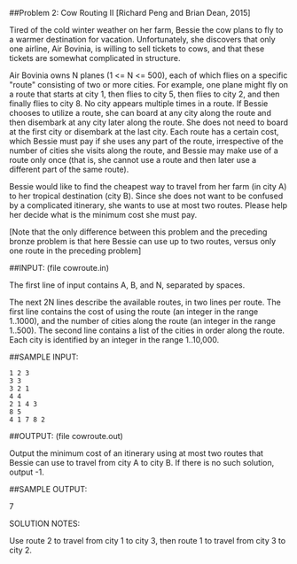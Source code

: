 ##Problem 2: Cow Routing II [Richard Peng and Brian Dean, 2015]

Tired of the cold winter weather on her farm, Bessie the cow plans to
fly to a warmer destination for vacation.  Unfortunately, she
discovers that only one airline, Air Bovinia, is willing to sell
tickets to cows, and that these tickets are somewhat complicated in
structure.

Air Bovinia owns N planes (1 <= N <= 500), each of which flies on a
specific "route" consisting of two or more cities.  For example, one
plane might fly on a route that starts at city 1, then flies to city
5, then flies to city 2, and then finally flies to city 8.  No city
appears multiple times in a route.  If Bessie chooses to utilize a
route, she can board at any city along the route and then disembark at
any city later along the route.  She does not need to board at the
first city or disembark at the last city.  Each route has a certain
cost, which Bessie must pay if she uses any part of the route,
irrespective of the number of cities she visits along the route, and
Bessie may make use of a route only once (that is, she cannot use a
route and then later use a different part of the same route).

Bessie would like to find the cheapest way to travel from her farm
(in city A) to her tropical destination (city B). Since she does not
want to be confused by a complicated itinerary, she wants to use at
most two routes.  Please help her decide what is the minimum cost she
must pay.

[Note that the only difference between this problem and the preceding
bronze problem is that here Bessie can use up to two routes, versus
only one route in the preceding problem]

##INPUT: (file cowroute.in)

The first line of input contains A, B, and N, separated by spaces.

The next 2N lines describe the available routes, in two lines per
route. The first line contains the cost of using the route (an integer
in the range 1..1000), and the number of cities along the route (an
integer in the range 1..500).  The second line contains a list of the
cities in order along the route.  Each city is identified by an
integer in the range 1..10,000.

##SAMPLE INPUT:
```
1 2 3
3 3
3 2 1
4 4
2 1 4 3
8 5
4 1 7 8 2
```

##OUTPUT: (file cowroute.out)

Output the minimum cost of an itinerary using at most two routes that
Bessie can use to travel from city A to city B.  If there is no such
solution, output -1.

##SAMPLE OUTPUT:

7

SOLUTION NOTES:

Use route 2 to travel from city 1 to city 3, then route 1 to travel
from city 3 to city 2.